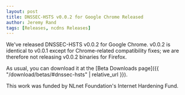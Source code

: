```yaml
---
layout: post
title: DNSSEC-HSTS v0.0.2 for Google Chrome Released
author: Jeremy Rand
tags: [Releases, ncdns Releases]
---
```


We've released DNSSEC-HSTS v0.0.2 for Google Chrome.  v0.0.2 is identical to v0.0.1 except for Chrome-related compatibility fixes; we are therefore not releasing v0.0.2 binaries for Firefox.

As usual, you can download it at the [Beta Downloads page]({{ "/download/betas/#dnssec-hsts" | relative_url }}).

This work was funded by NLnet Foundation's Internet Hardening Fund.
